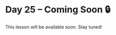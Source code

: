 # Day 25 – Coming Soon 🔒

This lesson will be available soon. Stay tuned!

<!-- If you're contributing, add diagrams to: ../assets/day25.png -->
